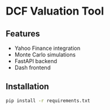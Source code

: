 # DCF Valuation Tool
## Features
- Yahoo Finance integration
- Monte Carlo simulations
- FastAPI backend
- Dash frontend

## Installation
```bash
pip install -r requirements.txt